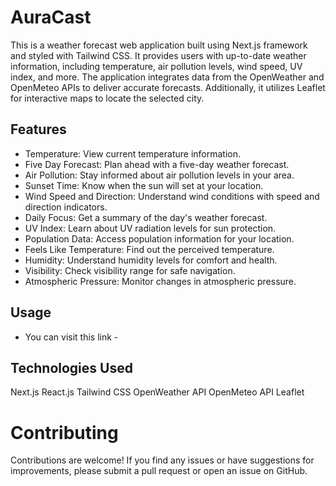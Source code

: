 # AuraCast
This is a weather forecast web application built using Next.js framework and styled with Tailwind CSS. It provides users with up-to-date weather information, including temperature, air pollution levels, wind speed, UV index, and more. The application integrates data from the OpenWeather and OpenMeteo APIs to deliver accurate forecasts. Additionally, it utilizes Leaflet for interactive maps to locate the selected city.

## Features
* Temperature: View current temperature information.
* Five Day Forecast: Plan ahead with a five-day weather forecast.
* Air Pollution: Stay informed about air pollution levels in your area.
* Sunset Time: Know when the sun will set at your location.
* Wind Speed and Direction: Understand wind conditions with speed and direction indicators.
* Daily Focus: Get a summary of the day's weather forecast.
* UV Index: Learn about UV radiation levels for sun protection.
* Population Data: Access population information for your location.
* Feels Like Temperature: Find out the perceived temperature.
* Humidity: Understand humidity levels for comfort and health.
* Visibility: Check visibility range for safe navigation.
* Atmospheric Pressure: Monitor changes in atmospheric pressure.


## Usage
* You can visit this link - <a href="https://auracast.vercel.app/" target="_blank"></a>

## Technologies Used
Next.js
React.js
Tailwind CSS
OpenWeather API
OpenMeteo API
Leaflet

# Contributing
Contributions are welcome! If you find any issues or have suggestions for improvements, please submit a pull request or open an issue on GitHub.

